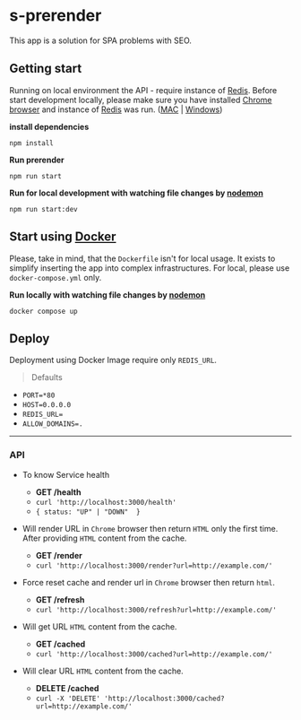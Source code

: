 
# s-prerender
This app is a solution for SPA problems with SEO.


## Getting start
Running on local environment the API - require instance of [Redis](https://redis.io/docs/getting-started/).
Before start development locally, please make sure you have installed [Chrome browser](https://www.google.com/chrome/) and instance of [Redis](https://redis.io/) was run. ([MAC](https://tableplus.com/blog/2018/10/how-to-start-stop-restart-redis.html) | [Windows](https://riptutorial.com/redis/example/29962/installing-and-running-redis-server-on-windows))

**install dependencies**

`npm install`

**Run prerender**

`npm run start`

**Run for local development with watching file changes by [nodemon](https://www.npmjs.com/package/nodemon)**

`npm run start:dev`


## Start using [Docker](https://www.docker.com/)
Please, take in mind, that the `Dockerfile` isn't for local usage. It exists to simplify inserting the app into complex infrastructures.
For local, please use `docker-compose.yml` only.

**Run locally with watching file changes by [nodemon](https://www.npmjs.com/package/nodemon)**

`docker compose up`


## Deploy
Deployment using Docker Image require only `REDIS_URL`.

> Defaults
- `PORT=*80`
- `HOST=0.0.0.0`
- `REDIS_URL=`
- `ALLOW_DOMAINS=.`

---
### API
- To know Service health
  - **GET /health**
  - `curl 'http://localhost:3000/health'`
  - `{ status: "UP" | "DOWN"  }`

- Will render URL in `Chrome` browser then return `HTML` only the first time. After providing `HTML` content from the cache.
  - **GET /render**
  - `curl 'http://localhost:3000/render?url=http://example.com/'`

- Force reset cache and render url in `Chrome` browser then return `html`.
  - **GET /refresh**
  - `curl 'http://localhost:3000/refresh?url=http://example.com/'`

- Will get URL `HTML` content from the cache.
  - **GET /cached**
  - `curl 'http://localhost:3000/cached?url=http://example.com/'`

- Will clear URL `HTML` content from the cache.
  - **DELETE /cached**
  - `curl -X 'DELETE' 'http://localhost:3000/cached?url=http://example.com/'`

